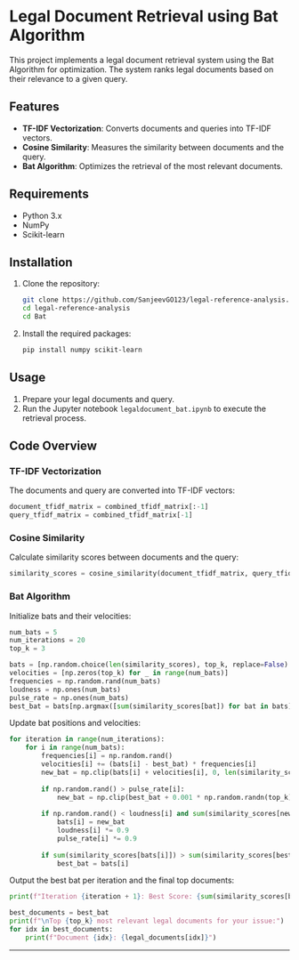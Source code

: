 # Legal Document Retrieval using Bat Algorithm

This project implements a legal document retrieval system using the Bat Algorithm for optimization. The system ranks legal documents based on their relevance to a given query.

## Features

- **TF-IDF Vectorization**: Converts documents and queries into TF-IDF vectors.
- **Cosine Similarity**: Measures the similarity between documents and the query.
- **Bat Algorithm**: Optimizes the retrieval of the most relevant documents.

## Requirements

- Python 3.x
- NumPy
- Scikit-learn

## Installation

1. Clone the repository:
   ```bash
   git clone https://github.com/SanjeevGO123/legal-reference-analysis.git
   cd legal-reference-analysis
   cd Bat
   ```

2. Install the required packages:
   ```bash
   pip install numpy scikit-learn
   ```

## Usage

1. Prepare your legal documents and query.
2. Run the Jupyter notebook `legaldocument_bat.ipynb` to execute the retrieval process.

## Code Overview

### TF-IDF Vectorization

The documents and query are converted into TF-IDF vectors:
```python
document_tfidf_matrix = combined_tfidf_matrix[:-1]
query_tfidf_matrix = combined_tfidf_matrix[-1]
```

### Cosine Similarity

Calculate similarity scores between documents and the query:
```python
similarity_scores = cosine_similarity(document_tfidf_matrix, query_tfidf_matrix).flatten()
```

### Bat Algorithm

Initialize bats and their velocities:
```python
num_bats = 5
num_iterations = 20
top_k = 3

bats = [np.random.choice(len(similarity_scores), top_k, replace=False) for _ in range(num_bats)]
velocities = [np.zeros(top_k) for _ in range(num_bats)]
frequencies = np.random.rand(num_bats)
loudness = np.ones(num_bats)
pulse_rate = np.ones(num_bats)
best_bat = bats[np.argmax([sum(similarity_scores[bat]) for bat in bats])]
```

Update bat positions and velocities:
```python
for iteration in range(num_iterations):
    for i in range(num_bats):
        frequencies[i] = np.random.rand()
        velocities[i] += (bats[i] - best_bat) * frequencies[i]
        new_bat = np.clip(bats[i] + velocities[i], 0, len(similarity_scores) - 1).astype(int)
        
        if np.random.rand() > pulse_rate[i]:
            new_bat = np.clip(best_bat + 0.001 * np.random.randn(top_k), 0, len(similarity_scores) - 1).astype(int)
        
        if np.random.rand() < loudness[i] and sum(similarity_scores[new_bat]) > sum(similarity_scores[bats[i]]):
            bats[i] = new_bat
            loudness[i] *= 0.9
            pulse_rate[i] *= 0.9
        
        if sum(similarity_scores[bats[i]]) > sum(similarity_scores[best_bat]):
            best_bat = bats[i]
```

Output the best bat per iteration and the final top documents:
```python
print(f"Iteration {iteration + 1}: Best Score: {sum(similarity_scores[best_bat])} | Best Documents: {best_bat}")

best_documents = best_bat
print(f"\nTop {top_k} most relevant legal documents for your issue:")
for idx in best_documents:
    print(f"Document {idx}: {legal_documents[idx]}")
```
---
